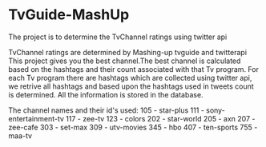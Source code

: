 TvGuide-MashUp
==============
The project is to determine the TvChannel ratings using twitter api

TvChannel ratings are determined by Mashing-up tvguide and twitterapi 
This project gives you the best channel.The best channel is calculated based on the hashtags and their count associated with that Tv program. For each Tv program there are hashtags which are collected using twitter api, we retrive all hashtags and based upon the hashtags used in tweets count is determined. All the information is stored in the database.

The channel names and their id's used:
105 - star-plus
111 - sony-entertainment-tv
117 - zee-tv
123 - colors
202 - star-world
205 - axn
207 - zee-cafe
303 - set-max
309 - utv-movies
345 - hbo
407 - ten-sports
755 - maa-tv

